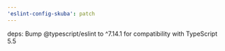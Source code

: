 ```yaml
---
'eslint-config-skuba': patch
---
```


deps: Bump @typescript/eslint to ^7.14.1 for compatibility with TypeScript 5.5
